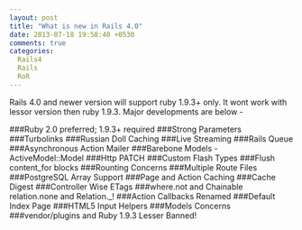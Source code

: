 ```yaml
---
layout: post
title: "What is new in Rails 4.0"
date: 2013-07-18 19:58:40 +0530
comments: true
categories:
  Rails4
  Rails
  RoR 
---
```


Rails 4.0 and newer version will support ruby 1.9.3+ only. It wont work with lessor 
version then ruby 1.9.3. Major developments are below - 

###Ruby 2.0 preferred; 1.9.3+ required
###Strong Parameters
###Turbolinks
###Russian Doll Caching
###Live Streaming
###Rails Queue
###Asynchronous Action Mailer
###Barebone Models - ActiveModel::Model
###Http PATCH
###Custom Flash Types
###Flush content_for blocks
###Rounting Concerns
###Multiple Route Files
###PostgreSQL Array Support
###Page and Action Caching
###Cache Digest
###Controller Wise ETags
###where.not and Chainable relation.none and Relation._!
###Action Callbacks Renamed
###Default Index Page
###HTML5 Input Helpers
###Models Concerns
###vendor/plugins and Ruby 1.9.3 Lesser Banned!

